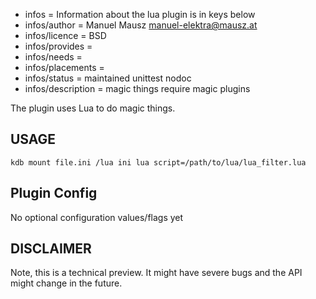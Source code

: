 - infos = Information about the lua plugin is in keys below
- infos/author = Manuel Mausz <manuel-elektra@mausz.at>
- infos/licence = BSD
- infos/provides =
- infos/needs =
- infos/placements =
- infos/status = maintained unittest nodoc
- infos/description = magic things require magic plugins

The plugin uses Lua to do magic things.

## USAGE

    kdb mount file.ini /lua ini lua script=/path/to/lua/lua_filter.lua

## Plugin Config ##

No optional configuration values/flags yet

## DISCLAIMER

Note, this is a technical preview. It might have severe bugs
and the API might change in the future.
